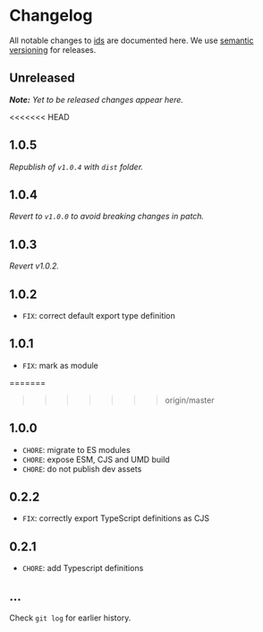 # Changelog

All notable changes to [ids](https://github.com/bpmn-io/ids) are documented here. We use [semantic versioning](http://semver.org/) for releases.

## Unreleased

___Note:__ Yet to be released changes appear here._

<<<<<<< HEAD
## 1.0.5

_Republish of `v1.0.4` with `dist` folder._

## 1.0.4

_Revert to `v1.0.0` to avoid breaking changes in patch._

## 1.0.3

_Revert v1.0.2._

## 1.0.2

* `FIX`: correct default export type definition

## 1.0.1

* `FIX`: mark as module

=======
>>>>>>> origin/master
## 1.0.0

* `CHORE`: migrate to ES modules
* `CHORE`: expose ESM, CJS and UMD build
* `CHORE`: do not publish dev assets

## 0.2.2

* `FIX`: correctly export TypeScript definitions as CJS

## 0.2.1

* `CHORE`: add Typescript definitions

## ...

Check `git log` for earlier history.
